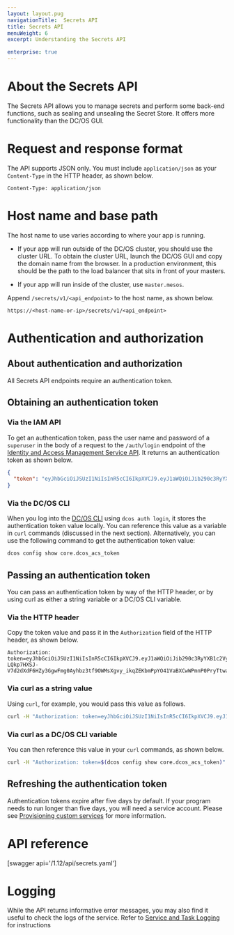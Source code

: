 ```yaml
---
layout: layout.pug
navigationTitle:  Secrets API
title: Secrets API
menuWeight: 6
excerpt: Understanding the Secrets API

enterprise: true
---
```


<!-- The source repository for this topic is https://github.com/dcos/dcos-docs-site -->



# About the Secrets API

The Secrets API allows you to manage secrets and perform some back-end functions, such as sealing and unsealing the Secret Store. It offers more functionality than the DC/OS GUI.

# Request and response format

The API supports JSON only. You must include `application/json` as your `Content-Type` in the HTTP header, as shown below.

    Content-Type: application/json


# Host name and base path

The host name to use varies according to where your app is running.

* If your app will run outside of the DC/OS cluster, you should use the cluster URL. To obtain the cluster URL, launch the DC/OS GUI and copy the domain name from the browser. In a production environment, this should be the path to the load balancer that sits in front of your masters.

* If your app will run inside of the cluster, use `master.mesos`.

Append `/secrets/v1/<api_endpoint>` to the host name, as shown below.

    https://<host-name-or-ip>/secrets/v1/<api_endpoint>


# Authentication and authorization

## About authentication and authorization

All Secrets API endpoints require an authentication token.

## Obtaining an authentication token

### Via the IAM API

To get an authentication token, pass the user name and password of a `superuser` in the body of a request to the `/auth/login` endpoint of the [Identity and Access Management Service API](/dcos/1.12/security/ent/iam-api/). It returns an authentication token as shown below.

```json
{
  "token": "eyJhbGciOiJSUzI1NiIsInR5cCI6IkpXVCJ9.eyJ1aWQiOiJib290c3RyYXB1c2VyIiwiZXhwIjoxNDgyNjE1NDU2fQ.j3_31keWvK15shfh_BII7w_10MgAj4ay700Rub5cfNHyIBrWOXbedxdKYZN6ILW9vLt3t5uCAExOOFWJkYcsI0sVFcM1HSV6oIBvJ6UHAmS9XPqfZoGh0PIqXjE0kg0h0V5jjaeX15hk-LQkp7HXSJ-V7d2dXdF6HZy3GgwFmg0Ayhbz3tf9OWMsXgvy_ikqZEKbmPpYO41VaBXCwWPmnP0PryTtwaNHvCJo90ra85vV85C02NEdRHB7sqe4lKH_rnpz980UCmXdJrpO4eTEV7FsWGlFBuF5GAy7_kbAfi_1vY6b3ufSuwiuOKKunMpas9_NfDe7UysfPVHlAxJJgg"
}
```

### Via the DC/OS CLI

When you log into the [DC/OS CLI](/dcos/1.12/cli/) using `dcos auth login`, it stores the authentication token value locally. You can reference this value as a variable in `curl` commands (discussed in the next section). Alternatively, you can use the following command to get the authentication token value:

```bash
dcos config show core.dcos_acs_token
```

## Passing an authentication token

You can pass an authentication token by way of the HTTP header, or by using curl as either a string variable or a DC/OS CLI variable.

### Via the HTTP header

Copy the token value and pass it in the `Authorization` field of the HTTP header, as shown below.

```http
Authorization: token=eyJhbGciOiJSUzI1NiIsInR5cCI6IkpXVCJ9.eyJ1aWQiOiJib290c3RyYXB1c2VyIiwiZXhwIjoxNDgyNjE1NDU2fQ.j3_31keWvK15shfh_BII7w_10MgAj4ay700Rub5cfNHyIBrWOXbedxdKYZN6ILW9vLt3t5uCAExOOFWJkYcsI0sVFcM1HSV6oIBvJ6UHAmS9XPqfZoGh0PIqXjE0kg0h0V5jjaeX15hk-LQkp7HXSJ-V7d2dXdF6HZy3GgwFmg0Ayhbz3tf9OWMsXgvy_ikqZEKbmPpYO41VaBXCwWPmnP0PryTtwaNHvCJo90ra85vV85C02NEdRHB7sqe4lKH_rnpz980UCmXdJrpO4eTEV7FsWGlFBuF5GAy7_kbAfi_1vY6b3ufSuwiuOKKunMpas9_NfDe7UysfPVHlAxJJgg
```

### Via curl as a string value

Using `curl`, for example, you would pass this value as follows.

```bash
curl -H "Authorization: token=eyJhbGciOiJSUzI1NiIsInR5cCI6IkpXVCJ9.eyJ1aWQiOiJib290c3RyYXB1c2VyIiwiZXhwIjoxNDgyNjE1NDU2fQ.j3_31keWvK15shfh_BII7w_10MgAj4ay700Rub5cfNHyIBrWOXbedxdKYZN6ILW9vLt3t5uCAExOOFWJkYcsI0sVFcM1HSV6oIBvJ6UHAmS9XPqfZoGh0PIqXjE0kg0h0V5jjaeX15hk-LQkp7HXSJ-V7d2dXdF6HZy3GgwFmg0Ayhbz3tf9OWMsXgvy_ikqZEKbmPpYO41VaBXCwWPmnP0PryTtwaNHvCJo90ra85vV85C02NEdRHB7sqe4lKH_rnpz980UCmXdJrpO4eTEV7FsWGlFBuF5GAy7_kbAfi_1vY6b3ufSuwiuOKKunMpas9_NfDe7UysfPVHlAxJJgg"
```

### Via curl as a DC/OS CLI variable

You can then reference this value in your `curl` commands, as shown below.

```bash
curl -H "Authorization: token=$(dcos config show core.dcos_acs_token)"
```

## Refreshing the authentication token

Authentication tokens expire after five days by default. If your program needs to run longer than five days, you will need a service account. Please see [Provisioning custom services](/dcos/1.12/security/ent/service-auth/custom-service-auth/) for more information.


# API reference

[swagger api='/1.12/api/secrets.yaml']


# Logging

While the API returns informative error messages, you may also find it useful to check the logs of the service. Refer to [Service and Task Logging](/dcos/1.12/monitoring/logging/) for instructions
